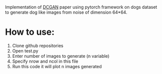 Implementation of [DCGAN](https://arxiv.org/abs/1511.06434.pdf) paper using pytorch framework on dogs dataset to generate dog like images from noise of dimension 64*64.

# How to use:
1. Clone github repositories 
2. Open test.py
3. Enter number of images to generate (n variable)
4. Specify nrow and ncol in this file 
5. Run this code it will plot n images generated

